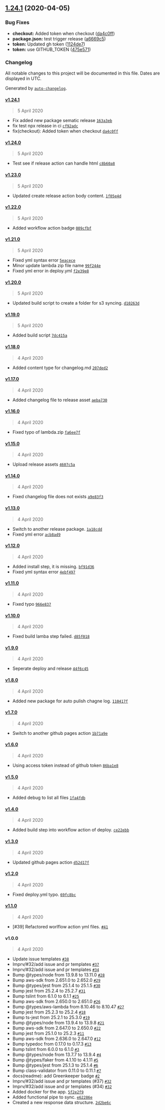 ## [1.24.1](https://github.com/jianhan/tw-syncer/compare/v1.24.0...v1.24.1) (2020-04-05)


### Bug Fixes

* **checkout:** Added token when checkout ([da4c0ff](https://github.com/jianhan/tw-syncer/commit/da4c0ffe75029cf5e324b50d4dcbf1577c226814))
* **package.json:** test trigger release ([a6669c5](https://github.com/jianhan/tw-syncer/commit/a6669c564eb06f661ab1854b58b4dc8a32cd51cf))
* **token:** Updated gh token ([1124de7](https://github.com/jianhan/tw-syncer/commit/1124de73d68cb9237102c8a0c3eb4d7c036a4c3b))
* **token:** use GITHUB_TOKEN ([475e571](https://github.com/jianhan/tw-syncer/commit/475e5717f1894b73ad6b876aa43570e67b38c99f))

### Changelog

All notable changes to this project will be documented in this file. Dates are displayed in UTC.

Generated by [`auto-changelog`](https://github.com/CookPete/auto-changelog).

#### [v1.24.1](https://github.com/jianhan/tw-syncer/compare/v1.24.0...v1.24.1)

> 5 April 2020

- Fix added new package sematic release [`163a3eb`](https://github.com/jianhan/tw-syncer/commit/163a3eb2d25d8b1680ede082b6d8a51f28d95177)
- fix test npx release in ci [`cf92adc`](https://github.com/jianhan/tw-syncer/commit/cf92adcff5ab7058c50259bdf194183d746eaba4)
- fix(checkout): Added token when checkout [`da4c0ff`](https://github.com/jianhan/tw-syncer/commit/da4c0ffe75029cf5e324b50d4dcbf1577c226814)

#### [v1.24.0](https://github.com/jianhan/tw-syncer/compare/v1.23.0...v1.24.0)

> 5 April 2020

- Test see if release action can handle html [`c8b60a8`](https://github.com/jianhan/tw-syncer/commit/c8b60a88ef94c2b50b7dc5b2c9ef534899dab208)

#### [v1.23.0](https://github.com/jianhan/tw-syncer/compare/v1.22.0...v1.23.0)

> 5 April 2020

- Updated create release action body content. [`1f05e4d`](https://github.com/jianhan/tw-syncer/commit/1f05e4dde57abf355d7703ed9f8f772581fa121f)

#### [v1.22.0](https://github.com/jianhan/tw-syncer/compare/v1.21.0...v1.22.0)

> 5 April 2020

- Added workflow action badge [`009cfbf`](https://github.com/jianhan/tw-syncer/commit/009cfbf5f2df51e139d9431c589d979401531f0b)

#### [v1.21.0](https://github.com/jianhan/tw-syncer/compare/v1.20.0...v1.21.0)

> 5 April 2020

- Fixed yml syntax error [`5eacece`](https://github.com/jianhan/tw-syncer/commit/5eacece9ff9febf4809bd3eff10c95b5f62d0d91)
- Minor update lambda zip file name [`99f244e`](https://github.com/jianhan/tw-syncer/commit/99f244ea8a8d6e723be5deaeeddc0722f06bc661)
- Fixed yml error in deploy.yml [`f2e39e8`](https://github.com/jianhan/tw-syncer/commit/f2e39e8f2b56587468ddbcd85c9346ec81f42673)

#### [v1.20.0](https://github.com/jianhan/tw-syncer/compare/v1.19.0...v1.20.0)

> 5 April 2020

- Updated build script to create a folder for s3 syncing. [`d10263d`](https://github.com/jianhan/tw-syncer/commit/d10263db90a07bcfaeffce3951b62661bcffe58d)

#### [v1.19.0](https://github.com/jianhan/tw-syncer/compare/v1.18.0...v1.19.0)

> 5 April 2020

- Added build script [`7dc415a`](https://github.com/jianhan/tw-syncer/commit/7dc415a4f2ce9e5c451f2ee5f827f8fd107c2ec9)

#### [v1.18.0](https://github.com/jianhan/tw-syncer/compare/v1.17.0...v1.18.0)

> 4 April 2020

- Added content type for changelog.md [`207ded2`](https://github.com/jianhan/tw-syncer/commit/207ded2b95ebfee6b2ede78360b4cd27890e04f8)

#### [v1.17.0](https://github.com/jianhan/tw-syncer/compare/v1.16.0...v1.17.0)

> 4 April 2020

- Added changelog file to release asset [`aeba730`](https://github.com/jianhan/tw-syncer/commit/aeba73021cb3b5aa07ecf7ddc270cd47e52d0560)

#### [v1.16.0](https://github.com/jianhan/tw-syncer/compare/v1.15.0...v1.16.0)

> 4 April 2020

- Fixed typo of lambda.zip [`fa6ee7f`](https://github.com/jianhan/tw-syncer/commit/fa6ee7f811ef0cd932bfb2310a8a16b4b10eab58)

#### [v1.15.0](https://github.com/jianhan/tw-syncer/compare/v1.14.0...v1.15.0)

> 4 April 2020

- Upload release assets [`4607c5a`](https://github.com/jianhan/tw-syncer/commit/4607c5a913702ef444f76fe90d30b3e379f9682e)

#### [v1.14.0](https://github.com/jianhan/tw-syncer/compare/v1.13.0...v1.14.0)

> 4 April 2020

- Fixed changelog file does not exists [`a9e83f3`](https://github.com/jianhan/tw-syncer/commit/a9e83f35fd9e1d0ae6fac57b04844f6448ef0404)

#### [v1.13.0](https://github.com/jianhan/tw-syncer/compare/v1.12.0...v1.13.0)

> 4 April 2020

- Switch to another release package. [`1a18cdd`](https://github.com/jianhan/tw-syncer/commit/1a18cdd95d658229c2f1a755970c3a145bf9b373)
- Fixed yml error [`acb8ad9`](https://github.com/jianhan/tw-syncer/commit/acb8ad9ed1beec2f9a9554088eaf51f4b650f673)

#### [v1.12.0](https://github.com/jianhan/tw-syncer/compare/v1.11.0...v1.12.0)

> 4 April 2020

- Added install step, it is missing. [`bf91d36`](https://github.com/jianhan/tw-syncer/commit/bf91d36e5ed4c534ac5e7ccbe1d0cf0bc1082dd2)
- Fixed yml syntax error [`4ebf497`](https://github.com/jianhan/tw-syncer/commit/4ebf49753795565543f625af9afddf05ffdf7625)

#### [v1.11.0](https://github.com/jianhan/tw-syncer/compare/v1.10.0...v1.11.0)

> 4 April 2020

- Fixed typo [`966e837`](https://github.com/jianhan/tw-syncer/commit/966e8377d68d689271c46b4fe6800a33f5a0d379)

#### [v1.10.0](https://github.com/jianhan/tw-syncer/compare/v1.9.0...v1.10.0)

> 4 April 2020

- Fixed build lamba step failed. [`d85f018`](https://github.com/jianhan/tw-syncer/commit/d85f01814268e70188634fd1d298134d602e2355)

#### [v1.9.0](https://github.com/jianhan/tw-syncer/compare/v1.8.0...v1.9.0)

> 4 April 2020

- Seperate deploy and release [`44f6c45`](https://github.com/jianhan/tw-syncer/commit/44f6c45a62906d6b202a554642070f10fd6da95e)

#### [v1.8.0](https://github.com/jianhan/tw-syncer/compare/v1.7.0...v1.8.0)

> 4 April 2020

- Added new package for auto pulish chagne log. [`110417f`](https://github.com/jianhan/tw-syncer/commit/110417ff03058c6dd399aefe0d38dbd232507667)

#### [v1.7.0](https://github.com/jianhan/tw-syncer/compare/v1.6.0...v1.7.0)

> 4 April 2020

- Switch to another github pages action [`1b71a9e`](https://github.com/jianhan/tw-syncer/commit/1b71a9e3c21ad74ba7e0fa609ade0363a58aac5e)

#### [v1.6.0](https://github.com/jianhan/tw-syncer/compare/v1.5.0...v1.6.0)

> 4 April 2020

- Using access token instead of github token [`86ba1e8`](https://github.com/jianhan/tw-syncer/commit/86ba1e816758f1c24ae118a4cd03e0875e6d63c3)

#### [v1.5.0](https://github.com/jianhan/tw-syncer/compare/v1.4.0...v1.5.0)

> 4 April 2020

- Added debug to list all files [`1fa4fdb`](https://github.com/jianhan/tw-syncer/commit/1fa4fdbf3ae924f54d9a4ab7af6c220c3d493d78)

#### [v1.4.0](https://github.com/jianhan/tw-syncer/compare/v1.3.0...v1.4.0)

> 4 April 2020

- Added build step into workflow action of deploy. [`ce22ebb`](https://github.com/jianhan/tw-syncer/commit/ce22ebb7a0dfd34f331101a3c3b895f642f9c768)

#### [v1.3.0](https://github.com/jianhan/tw-syncer/compare/v1.2.0...v1.3.0)

> 4 April 2020

- Updated github pages action [`d52d17f`](https://github.com/jianhan/tw-syncer/commit/d52d17f1fd0c0adb76d0c2c0eac65f51270e812b)

#### [v1.2.0](https://github.com/jianhan/tw-syncer/compare/v1.1.0...v1.2.0)

> 4 April 2020

- Fixed deploy.yml typo. [`69fc8bc`](https://github.com/jianhan/tw-syncer/commit/69fc8bc9dd86b8b292005cd4e6a3aa68a95e6c04)

#### [v1.1.0](https://github.com/jianhan/tw-syncer/compare/v1.0.0...v1.1.0)

> 4 April 2020

- [#39] Refactored worlflow action yml files. [`#41`](https://github.com/jianhan/tw-syncer/pull/41)

#### v1.0.0

> 4 April 2020

- Update issue templates [`#38`](https://github.com/jianhan/tw-syncer/pull/38)
- Imprv/#32/add issue and pr templates [`#37`](https://github.com/jianhan/tw-syncer/pull/37)
- Imprv/#32/add issue and pr templates [`#34`](https://github.com/jianhan/tw-syncer/pull/34)
- Bump @types/node from 13.9.8 to 13.11.0 [`#28`](https://github.com/jianhan/tw-syncer/pull/28)
- Bump aws-sdk from 2.651.0 to 2.652.0 [`#29`](https://github.com/jianhan/tw-syncer/pull/29)
- Bump @types/jest from 25.1.4 to 25.1.5 [`#30`](https://github.com/jianhan/tw-syncer/pull/30)
- Bump jest from 25.2.4 to 25.2.7 [`#31`](https://github.com/jianhan/tw-syncer/pull/31)
- Bump tslint from 6.1.0 to 6.1.1 [`#25`](https://github.com/jianhan/tw-syncer/pull/25)
- Bump aws-sdk from 2.650.0 to 2.651.0 [`#26`](https://github.com/jianhan/tw-syncer/pull/26)
- Bump @types/aws-lambda from 8.10.46 to 8.10.47 [`#27`](https://github.com/jianhan/tw-syncer/pull/27)
- Bump jest from 25.2.3 to 25.2.4 [`#18`](https://github.com/jianhan/tw-syncer/pull/18)
- Bump ts-jest from 25.2.1 to 25.3.0 [`#19`](https://github.com/jianhan/tw-syncer/pull/19)
- Bump @types/node from 13.9.4 to 13.9.8 [`#21`](https://github.com/jianhan/tw-syncer/pull/21)
- Bump aws-sdk from 2.647.0 to 2.650.0 [`#22`](https://github.com/jianhan/tw-syncer/pull/22)
- Bump jest from 25.1.0 to 25.2.3 [`#11`](https://github.com/jianhan/tw-syncer/pull/11)
- Bump aws-sdk from 2.636.0 to 2.647.0 [`#12`](https://github.com/jianhan/tw-syncer/pull/12)
- Bump typedoc from 0.17.0 to 0.17.3 [`#13`](https://github.com/jianhan/tw-syncer/pull/13)
- Bump tslint from 6.0.0 to 6.1.0 [`#3`](https://github.com/jianhan/tw-syncer/pull/3)
- Bump @types/node from 13.7.7 to 13.9.4 [`#4`](https://github.com/jianhan/tw-syncer/pull/4)
- Bump @types/faker from 4.1.10 to 4.1.11 [`#5`](https://github.com/jianhan/tw-syncer/pull/5)
- Bump @types/jest from 25.1.3 to 25.1.4 [`#6`](https://github.com/jianhan/tw-syncer/pull/6)
- Bump class-validator from 0.11.0 to 0.11.1 [`#7`](https://github.com/jianhan/tw-syncer/pull/7)
- docs(readme): add Greenkeeper badge [`#2`](https://github.com/jianhan/tw-syncer/pull/2)
- Imprv/#32/add issue and pr templates (#37) [`#32`](https://github.com/jianhan/tw-syncer/issues/32)
- Imprv/#32/add issue and pr templates (#34) [`#32`](https://github.com/jianhan/tw-syncer/issues/32)
- Added docker for the app. [`5f2e2f9`](https://github.com/jianhan/tw-syncer/commit/5f2e2f9a4fc00fceb88b7ba85b11193076d63d21)
- Added functional pipe to sync. [`e62286e`](https://github.com/jianhan/tw-syncer/commit/e62286eafc4a635685bd0771612e1fd837b51a72)
- Created a new response data structure. [`2d2be6c`](https://github.com/jianhan/tw-syncer/commit/2d2be6c221756a2602e2da5b1f689214bf101a97)
